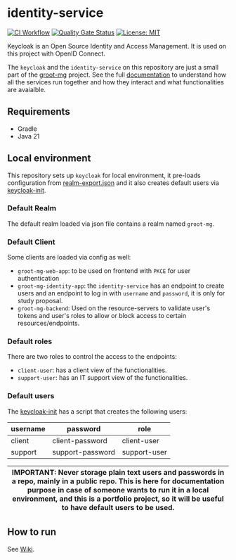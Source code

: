 # identity-service

[![CI Workflow](https://github.com/groot-mg/identity-service/actions/workflows/ci-workflow.yml/badge.svg)](https://github.com/groot-mg/identity-service/actions/workflows/ci-workflow.yml) [![Quality Gate Status](https://sonarcloud.io/api/project_badges/measure?project=groot-mg_identity-service&metric=alert_status)](https://sonarcloud.io/summary/new_code?id=groot-mg_identity-service) [![License: MIT](https://img.shields.io/badge/License-MIT-green.svg)](https://github.com/groot-mg/identity-service/blob/main/LICENSE)

Keycloak is an Open Source Identity and Access Management. It is used on this project with OpenID Connect.

The `keycloak` and the `identity-service` on this repository are just a small part of the [groot-mg](https://github.com/groot-mg) project.
See the full [documentation](https://github.com/groot-mg/docs) to understand how all the services run together and how they interact and what functionalities are avaialble. 

## Requirements

- Gradle
- Java 21

## Local environment

This repository sets up `keycloak` for local environment, it pre-loads configuration
from [realm-export.json](./keycloak/config/realm-export.json) and it also creates default users
via [keycloak-init](./keycloak-init).

### Default Realm

The default realm loaded via json file contains a realm named `groot-mg`.

### Default Client

Some clients are loaded via config as well:

- `groot-mg-web-app`: to be used on frontend with `PKCE` for user authentication
- `groot-mg-identity-app`: the `identity-service` has an endpoint to create users and an endpoint to log in with
  `username` and `password`, it is only for study proposal.
- `groot-mg-backend`: Used on the resource-servers to validate user's tokens and user's roles to allow or block access
  to certain resources/endpoints.

### Default roles

There are two roles to control the access to the endpoints:

- `client-user`: has a client view of the functionalities.
- `support-user`: has an IT support view of the functionalities.

### Default users

The [keycloak-init](./keycloak-init) has a script that creates the following users:

| username | password         | role         |
|----------|------------------|--------------|
| client   | client-password  | client-user  |
| support  | support-password | support-user |

| IMPORTANT: Never storage plain text users and passwords in a repo, mainly in a public repo. This is here for documentation purpose in case of someone wants to run it in a local environment, and this is a portfolio project, so it will be useful to have default users to be used. |
|---------------------------------------------------------------------------------------------------------------------------------------------------------------------------------------------------------------------------------------------------------------------------------------| 

## How to run

See [Wiki](https://github.com/groot-mg/identity-service/wiki).
